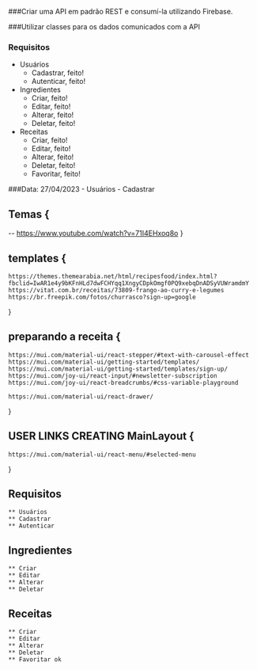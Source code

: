 ###Criar uma API em padrão REST e consumí-la utilizando Firebase.

###Utilizar classes para os dados comunicados com a API

### Requisitos

- Usuários
    - Cadastrar, feito!
    - Autenticar, feito!
- Ingredientes
    - Criar, feito!
    - Editar, feito!
    - Alterar, feito!
    - Deletar, feito!
- Receitas
    - Criar, feito!
    - Editar, feito!
    - Alterar, feito!
    - Deletar, feito!
    - Favoritar, feito!

###Data: 27/04/2023
    - Usuários
    - Cadastrar

## Temas {
   -- https://www.youtube.com/watch?v=71I4EHxoq8o
}
## templates {
    https://themes.themearabia.net/html/recipesfood/index.html?fbclid=IwAR1e4y9bKFnHLd7dwFCHYqq1XngyCDpkOmgf0PQ9xebqDnADSyVUWramdmY
    https://vitat.com.br/receitas/73809-frango-ao-curry-e-legumes
    https://br.freepik.com/fotos/churrasco?sign-up=google
}
## preparando a receita {
    https://mui.com/material-ui/react-stepper/#text-with-carousel-effect
    https://mui.com/material-ui/getting-started/templates/
    https://mui.com/material-ui/getting-started/templates/sign-up/
    https://mui.com/joy-ui/react-input/#newsletter-subscription
    https://mui.com/joy-ui/react-breadcrumbs/#css-variable-playground

    https://mui.com/material-ui/react-drawer/
}
## USER LINKS CREATING MainLayout {
    https://mui.com/material-ui/react-menu/#selected-menu
}
## Requisitos
    ** Usuários
    ** Cadastrar
    ** Autenticar
## Ingredientes
    ** Criar
    ** Editar
    ** Alterar
    ** Deletar
## Receitas
    ** Criar
    ** Editar
    ** Alterar
    ** Deletar
    ** Favoritar ok